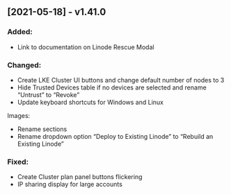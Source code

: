 ## [2021-05-18] - v1.41.0

### Added:
- Link to documentation on Linode Rescue Modal

### Changed:
- Create LKE Cluster UI buttons and change default number of nodes to 3
- Hide Trusted Devices table if no devices are selected and rename “Untrust” to “Revoke”
- Update keyboard shortcuts for Windows and Linux

Images:
- Rename sections
- Rename dropdown option “Deploy to Existing Linode” to “Rebuild an Existing Linode”

### Fixed:
- Create Cluster plan panel buttons flickering
- IP sharing display for large accounts

